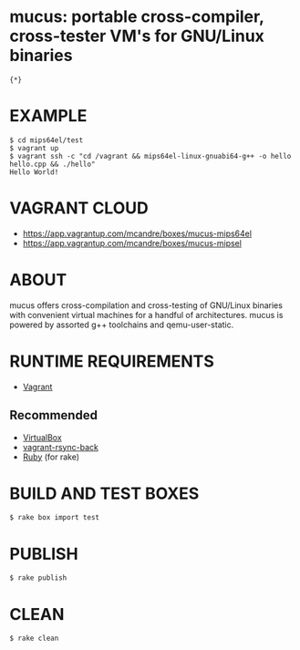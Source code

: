 # mucus: portable cross-compiler, cross-tester VM's for GNU/Linux binaries

```text
{*}
```

# EXAMPLE

```console
$ cd mips64el/test
$ vagrant up
$ vagrant ssh -c "cd /vagrant && mips64el-linux-gnuabi64-g++ -o hello hello.cpp && ./hello"
Hello World!
```

# VAGRANT CLOUD

* https://app.vagrantup.com/mcandre/boxes/mucus-mips64el
* https://app.vagrantup.com/mcandre/boxes/mucus-mipsel

# ABOUT

mucus offers cross-compilation and cross-testing of GNU/Linux binaries with convenient virtual machines for a handful of architectures. mucus is powered by assorted g++ toolchains and qemu-user-static.

# RUNTIME REQUIREMENTS

* [Vagrant](https://www.vagrantup.com)

## Recommended

* [VirtualBox](https://www.virtualbox.org/)
* [vagrant-rsync-back](https://github.com/smerrill/vagrant-rsync-back)
* [Ruby](https://www.ruby-lang.org/en/) (for rake)

# BUILD AND TEST BOXES

```console
$ rake box import test
```

# PUBLISH

```console
$ rake publish
```

# CLEAN

```console
$ rake clean
```
